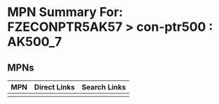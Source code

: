 



# MPN Summary For: FZECONPTR5AK57 > con-ptr500 : AK500_7

## MPNs
  

|MPN|Direct Links|Search Links|
| :--- | :--- | :--- |
||||
